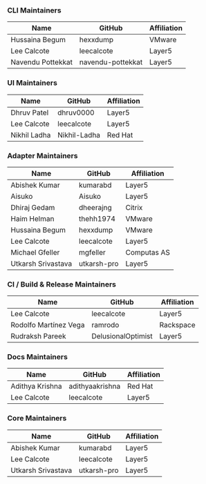 ### CLI Maintainers

| Name              | GitHub            | Affiliation |
| ----------------- | ----------------- | ----------- |
| Hussaina Begum    | hexxdump          | VMware      |
| Lee Calcote       | leecalcote        | Layer5      |
| Navendu Pottekkat | navendu-pottekkat | Layer5      |

### UI Maintainers

| Name         | GitHub       | Affiliation |
| ------------ | ------------ | ----------- |
| Dhruv Patel  | dhruv0000    | Layer5      |
| Lee Calcote  | leecalcote   | Layer5      |
| Nikhil Ladha | Nikhil-Ladha | Red Hat     |

### Adapter Maintainers

| Name               | GitHub      | Affiliation |
| ------------------ | ----------- | ----------- |
| Abishek Kumar      | kumarabd    | Layer5      |
| Aisuko             | Aisuko      | Layer5      |
| Dhiraj Gedam       | dheerajng   | Citrix      |
| Haim Helman        | thehh1974   | VMware      |
| Hussaina Begum     | hexxdump    | VMware      |
| Lee Calcote        | leecalcote  | Layer5      |
| Michael Gfeller    | mgfeller    | Computas AS |
| Utkarsh Srivastava | utkarsh-pro | Layer5      |

### CI / Build & Release Maintainers

| Name                  | GitHub             | Affiliation |
| --------------------- | ------------------ | ----------- |
| Lee Calcote           | leecalcote         | Layer5      |
| Rodolfo Martínez Vega | ramrodo            | Rackspace   |
| Rudraksh Pareek       | DelusionalOptimist | Layer5      |

### Docs Maintainers

| Name            | GitHub          | Affiliation |
| --------------- | --------------- | ----------- |
| Adithya Krishna | adithyaakrishna | Red Hat     |
| Lee Calcote     | leecalcote      | Layer5      |

### Core Maintainers

| Name               | GitHub      | Affiliation |
| ------------------ | ----------- | ----------- |
| Abishek Kumar      | kumarabd    | Layer5      |
| Lee Calcote        | leecalcote  | Layer5      |
| Utkarsh Srivastava | utkarsh-pro | Layer5      |
